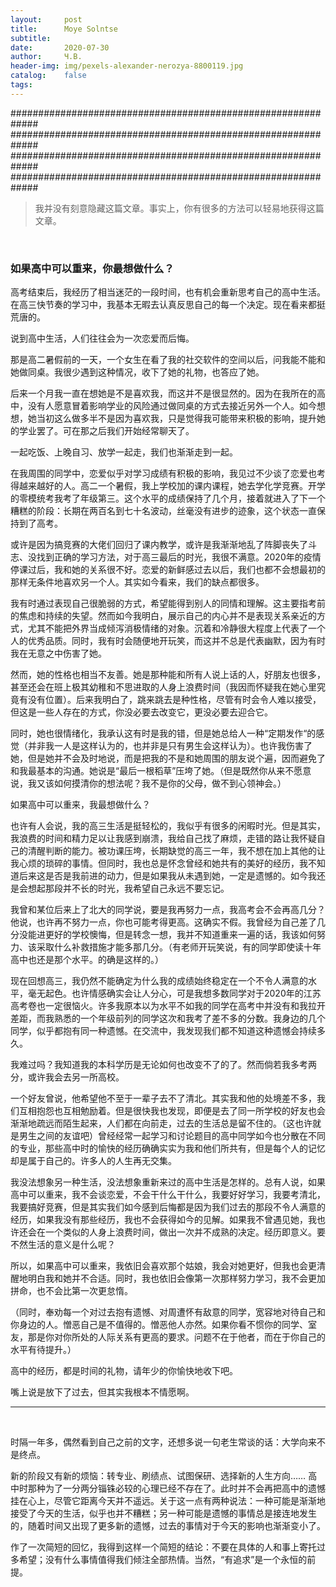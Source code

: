 ```yaml
---
layout:     post
title:      Moye Solntse
subtitle:   
date:       2020-07-30
author:     Ч.В.
header-img: img/pexels-alexander-nerozya-8800119.jpg
catalog:    false
tags:       
---
```



<script src="https://cdn.bootcdn.net/ajax/libs/blueimp-md5/2.18.0/js/md5.js"></script>
<script type="text/javascript">
loopy()
function loopy() {   
    var sWord = ""
    while (true) {
        sWord = prompt("Please input the correct password.") 
        if (sWord == null) {
		alert("Returning to index")
		window.location.href = 'https://wchen0.github.io';
		window.event.returnValue = false
        }
	else {
		md = md5(sWord)
		if (md == "76a2173be6393254e72ffa4d6df1030a" || 
			md == "30983fece105466d39c08e151da61104" || 
			md == "c08a6ee5d602cd7916c8b7d3cef8af98") {
			break;
		}
	}
    }
    alert("Password is correct!")   
}
</script> 

#############################################################
#############################################################
#############################################################
#############################################################

<blockquote>我并没有刻意隐藏这篇文章。事实上，你有很多的方法可以轻易地获得这篇文章。</blockquote><br>

### 如果高中可以重来，你最想做什么？

高考结束后，我经历了相当迷茫的一段时间，也有机会重新思考自己的高中生活。在高三快节奏的学习中，我基本无暇去认真反思自己的每一个决定。现在看来都挺荒唐的。<br>

说到高中生活，人们往往会为一次恋爱而后悔。<br>

那是高二暑假前的一天，一个女生在看了我的社交软件的空间以后，问我能不能和她做同桌。我很少遇到这种情况，收下了她的礼物，也答应了她。<br>

后来一个月我一直在想她是不是喜欢我，而这并不是很显然的。因为在我所在的高中，没有人愿意冒着影响学业的风险通过做同桌的方式去接近另外一个人。如今想想，她当初这么做多半不是因为喜欢我，只是觉得我可能带来积极的影响，提升她的学业罢了。可在那之后我们开始经常聊天了。<br>

一起吃饭、上晚自习、放学一起走，我们也渐渐走到一起。<br>

在我周围的同学中，恋爱似乎对学习成绩有积极的影响，我见过不少谈了恋爱也考得越来越好的人。高二一个暑假，我上学校加的课内课程，她去学化学竞赛。开学的零模统考我考了年级第三。这个水平的成绩保持了几个月，接着就进入了下一个糟糕的阶段：长期在两百名到七十名波动，丝毫没有进步的迹象，这个状态一直保持到了高考。<br>

或许是因为搞竞赛的大佬们回归了课内教学，或许是我渐渐地乱了阵脚丧失了斗志、没找到正确的学习方法，对于高三最后的时光，我很不满意。2020年的疫情停课过后，我和她的关系很不好。恋爱的新鲜感过去以后，我们也都不会想最初的那样无条件地喜欢另一个人。其实如今看来，我们的缺点都很多。<br>

我有时通过表现自己很脆弱的方式，希望能得到别人的同情和理解。这主要指考前的焦虑和持续的失望。然而如今我明白，展示自己的内心并不是表现关系亲近的方式，尤其不能把外界当成倾泻消极情绪的对象。沉着和冷静很大程度上代表了一个人的优秀品质。同时，我有时会随便地开玩笑，而这并不总是代表幽默，因为有时我在无意之中伤害了她。<br>

然而，她的性格也相当不友善。她是那种能和所有人说上话的人，好朋友也很多，甚至还会在班上极其幼稚和不思进取的人身上浪费时间（我因而怀疑我在她心里究竟有没有位置）。后来我明白了，跳来跳去是种性格，尽管有时会令人难以接受，但这是一些人存在的方式，你没必要去改变它，更没必要去迎合它。<br>

同时，她也很情绪化，我承认这有时是我的错，但是她总给人一种“定期发作“的感觉（并非我一人是这样认为的，也并非是只有男生会这样认为）。也许我伤害了她，但是她并不会及时地说，而是把我的不是和她周围的朋友说个遍，因而避免了和我最基本的沟通。她说是“最后一根稻草”压垮了她。（但是既然你从来不愿意说，我又该如何摸清你的想法呢？我不是你的父母，做不到心领神会。）<br>

如果高中可以重来，我最想做什么？<br>

也许有人会说，我的高三生活是挺轻松的，我似乎有很多的闲暇时光。但是其实，我浪费的时间和精力足以让我感到崩溃，我给自己找了麻烦，走错的路让我怀疑自己的清醒判断的能力。被功课压垮，长期缺觉的高三一年，我不想在加上其他的让我心烦的琐碎的事情。但同时，我也总是怀念曾经和她共有的美好的经历，我不知道后来这是否是我前进的动力，但是如果我从未遇到她，一定是遗憾的。如今我还是会想起那段并不长的时光，我希望自己永远不要忘记。<br>

我曾和某位后来上了北大的同学说，要是我再努力一点，我高考会不会再高几分？他说，也许再不努力一点，你也可能考得更高。这确实不假。我曾经为自己差了几分没能进更好的学校懊悔，但是转念一想，我并不知道重来一遍的话，我该如何努力、该采取什么补救措施才能多那几分。（有老师开玩笑说，有的同学即使读十年高中也还是那个水平。的确是这样的。）<br>

现在回想高三，我仍然不能确定为什么我的成绩始终稳定在一个不令人满意的水平，毫无起色。也许情感确实会让人分心，可是我想多数同学对于2020年的江苏高考卷也一定很恼火。许多我原本以为水平不如我的同学在高考中并没有和我拉开差距，而我熟悉的一个年级前列的同学这次和我考了差不多的分数。我身边的几个同学，似乎都抱有同一种遗憾。在交流中，我发现我们都不知道这种遗憾会持续多久。<br>

我难过吗？我知道我的本科学历是无论如何也改变不了的了。然而倘若我多考两分，或许我会去另一所高校。<br>

一个好友曾说，他希望他不至于一辈子去不了清北。其实我和他的处境差不多，我们互相抱怨也互相勉励着。但是很快我也发现，即便是去了同一所学校的好友也会渐渐地疏远而陌生起来，人们都在向前走，过去的生活总是留不住的。（这也许就是男生之间的友谊吧）曾经经常一起学习和讨论题目的高中同学如今也分散在不同的专业，那些高中时的愉快的经历确确实实为我和他们所共有，但是每个人的记忆却是属于自己的。许多人的人生再无交集。<br>

我没法想象另一种生活，没法想象重新来过的高中生活是怎样的。总有人说，如果高中可以重来，我不会谈恋爱，不会干什么干什么，我要好好学习，我要考清北，我要搞好竞赛，但是其实我们如今感到后悔都是因为我们过去的那段不令人满意的经历，如果我没有那些经历，我也不会获得如今的见解。如果我不曾遇见她，我也许还会在一个类似的人身上浪费时间，做出一次并不成熟的决定。经历即意义。要不然生活的意义是什么呢？<br>

所以，如果高中可以重来，我依旧会喜欢那个姑娘，我会对她更好，但我也会更清醒地明白我和她并不合适。同时，我也依旧会像第一次那样努力学习，我不会更加拼命，也不会比第一次更怠惰。<br>

（同时，奉劝每一个对过去抱有遗憾、对周遭怀有敌意的同学，宽容地对待自己和你身边的人。憎恶自己是不值得的。憎恶他人亦然。如果你看不惯你的同学、室友，那是你对你所处的人际关系有更高的要求。问题不在于他者，而在于你自己的水平有待提升。）<br>

高中的经历，都是时间的礼物，请年少的你愉快地收下吧。<br>

嘴上说是放下了过去，但其实我根本不情愿啊。<br>

--------

<br>

时隔一年多，偶然看到自己之前的文字，还想多说一句老生常谈的话：大学向来不是终点。<br>

新的阶段又有新的烦恼：转专业、刷绩点、试图保研、选择新的人生方向…… 高中时那种为了一分两分锱铢必较的心理已经不存在了。此时并不会再把高中的遗憾挂在心上，尽管它距离今天并不遥远。关于这一点有两种说法：一种可能是渐渐地接受了今天的生活，似乎也并不糟糕；另一种可能是遗憾的事情总是接连地发生的，随着时间又出现了更多新的遗憾，过去的事情对于今天的影响也渐渐变小了。<br>

作了一次简短的回忆，我得到这样一个简短的结论：不要在具体的人和事上寄托过多希望；没有什么事情值得我们倾注全部热情。当然，“有追求”是一个永恒的前提。<br>
